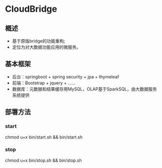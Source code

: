 # CloudBridge

## 概述

- 基于原版bridge的功能重构;
- 定位为对大数据功能应用的微服务。

## 基本框架

- 后台：springboot + spring security + jpa + thymeleaf
- 前端：Bootstrap + jquery + ......
- 数据库：元数据和结果缓存用MySQL，OLAP基于SparkSQL，由大数据服务系统提供

## 部署方法

### start

chmod u+x bin/start.sh && bin/start.sh

### stop

chmod u+x bin/stop.sh && bin/stop.sh